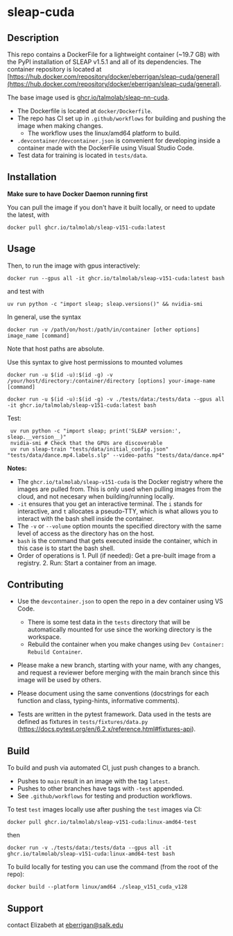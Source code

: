 # sleap-cuda

## Description

This repo contains a DockerFile for a lightweight container (~19.7 GB) with the PyPI installation of SLEAP v1.5.1 and all of its dependencies. The container repository is located at [https://hub.docker.com/repository/docker/eberrigan/sleap-cuda/general](https://hub.docker.com/repository/docker/eberrigan/sleap-cuda/general).

The base image used is [ghcr.io/talmolab/sleap-nn-cuda](https://github.com/talmolab/sleap-nn-cuda/pkgs/container/sleap-nn-cuda).

- The Dockerfile is located at `docker/Dockerfile`.
- The repo has CI set up in `.github/workflows` for building and pushing the image when making changes.
  - The workflow uses the linux/amd64 platform to build.
- `.devcontainer/devcontainer.json` is convenient for developing inside a container made with the DockerFile using Visual Studio Code.
- Test data for training is located in `tests/data`.

## Installation

**Make sure to have Docker Daemon running first**

You can pull the image if you don't have it built locally, or need to update the latest, with

```
docker pull ghcr.io/talmolab/sleap-v151-cuda:latest
```

## Usage

Then, to run the image with gpus interactively:

```
docker run --gpus all -it ghcr.io/talmolab/sleap-v151-cuda:latest bash
```

and test with

```
uv run python -c "import sleap; sleap.versions()" && nvidia-smi
```

In general, use the syntax

```
docker run -v /path/on/host:/path/in/container [other options] image_name [command]
```

Note that host paths are absolute.

Use this syntax to give host permissions to mounted volumes

```
docker run -u $(id -u):$(id -g) -v /your/host/directory:/container/directory [options] your-image-name [command]
```

```
docker run -u $(id -u):$(id -g) -v ./tests/data:/tests/data --gpus all -it ghcr.io/talmolab/sleap-v151-cuda:latest bash
```

Test:

```
 uv run python -c "import sleap; print('SLEAP version:', sleap.__version__)"
 nvidia-smi # Check that the GPUs are discoverable
 uv run sleap-train "tests/data/initial_config.json" "tests/data/dance.mp4.labels.slp" --video-paths "tests/data/dance.mp4"
```

**Notes:**

- The `ghcr.io/talmolab/sleap-v151-cuda` is the Docker registry where the images are pulled from. This is only used when pulling images from the cloud, and not necesary when building/running locally.
- `-it` ensures that you get an interactive terminal. The `i` stands for interactive, and `t` allocates a pseudo-TTY, which is what allows you to interact with the bash shell inside the container.
- The `-v` or `--volume` option mounts the specified directory with the same level of access as the directory has on the host.
- `bash` is the command that gets executed inside the container, which in this case is to start the bash shell.
- Order of operations is 1. Pull (if needed): Get a pre-built image from a registry. 2. Run: Start a container from an image.

## Contributing

- Use the `devcontainer.json` to open the repo in a dev container using VS Code.

  - There is some test data in the `tests` directory that will be automatically mounted for use since the working directory is the workspace.
  - Rebuild the container when you make changes using `Dev Container: Rebuild Container`.

- Please make a new branch, starting with your name, with any changes, and request a reviewer before merging with the main branch since this image will be used by others.
- Please document using the same conventions (docstrings for each function and class, typing-hints, informative comments).
- Tests are written in the pytest framework. Data used in the tests are defined as fixtures in `tests/fixtures/data.py` (https://docs.pytest.org/en/6.2.x/reference.html#fixtures-api).

## Build

To build and push via automated CI, just push changes to a branch.

- Pushes to `main` result in an image with the tag `latest`.
- Pushes to other branches have tags with `-test` appended.
- See `.github/workflows` for testing and production workflows.

To test `test` images locally use after pushing the `test` images via CI:

```
docker pull ghcr.io/talmolab/sleap-v151-cuda:linux-amd64-test
```

then

```
docker run -v ./tests/data:/tests/data --gpus all -it ghcr.io/talmolab/sleap-v151-cuda:linux-amd64-test bash
```

To build locally for testing you can use the command (from the root of the repo):

```
docker build --platform linux/amd64 ./sleap_v151_cuda_v128
```

## Support

contact Elizabeth at eberrigan@salk.edu
